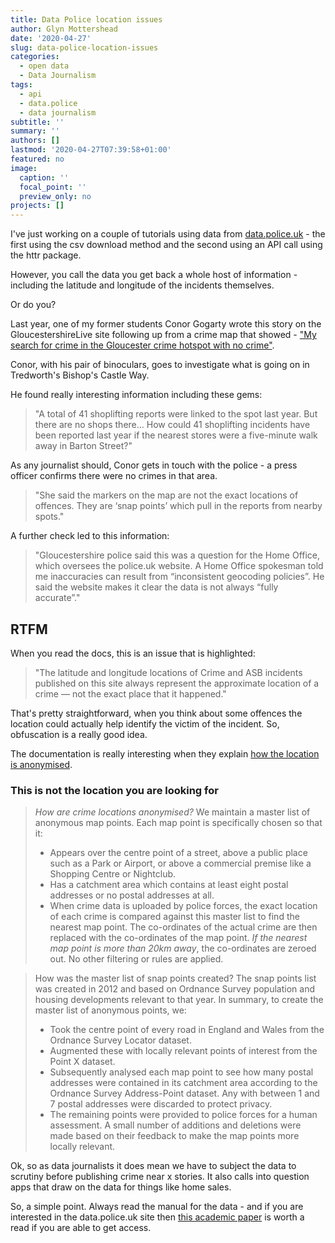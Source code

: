 ```yaml
---
title: Data Police location issues
author: Glyn Mottershead
date: '2020-04-27'
slug: data-police-location-issues
categories:
  - open data
  - Data Journalism
tags:
  - api
  - data.police
  - data journalism
subtitle: ''
summary: ''
authors: []
lastmod: '2020-04-27T07:39:58+01:00'
featured: no
image:
  caption: ''
  focal_point: ''
  preview_only: no
projects: []
---
```

I've just working on a couple of tutorials using data from [data.police.uk](https://data.police.uk) - the first using the csv download method and the second using an API call using the httr package.

However, you call the data you get back a whole host of information - including the latitude and longitude of the incidents themselves.

Or do you?

Last year, one of my former students Conor Gogarty wrote this story on the GloucestershireLive site following up from a crime map that showed  - ["My search for crime in the Gloucester crime hotspot with no crime"](https://www.gloucestershirelive.co.uk/news/gloucester-news/search-crime-gloucester-crime-hotspot-2553224).

Conor, with his pair of binoculars, goes to investigate what is going on in Tredworth's Bishop's Castle Way.

He found really interesting information including these gems:
> "A total of 41 shoplifting reports were linked to the spot last year. But there are no shops there... How could 41 shoplifting incidents have been reported last year if the nearest stores were a five-minute walk away in Barton Street?"

As any journalist should, Conor gets in touch with the police - a press officer confirms there were no crimes in that area.
>"She said the markers on the map are not the exact locations of offences. They are ‘snap points’ which pull in the reports from nearby spots."

A further check led to this information:
>"Gloucestershire police said this was a question for the Home Office, which oversees the police.uk website. A Home Office spokesman told me inaccuracies can result from “inconsistent geocoding policies”. He said the website makes it clear the data is not always “fully accurate”."

## RTFM
When you read the docs, this is an issue that is highlighted:
> "The latitude and longitude locations of Crime and ASB incidents published on this site always represent the approximate location of a crime — not the exact place that it happened."

That's pretty straightforward, when you think about some offences the location could actually help identify the victim of the incident. So, obfuscation is a really good idea.

The documentation is really interesting when they explain [how the location is anonymised](https://data.police.uk/about/#location-anonymisation).

### This is not the location you are looking for

>*How are crime locations anonymised?*
>We maintain a master list of anonymous map points. Each map point is specifically chosen so that it:
>* Appears over the centre point of a street, above a public place such as a Park or Airport, or above a commercial premise like a Shopping Centre or Nightclub.
>* Has a catchment area which contains at least eight postal addresses or no postal addresses at all.
>* When crime data is uploaded by police forces, the exact location of each crime is compared against this master list to find the nearest map point. The co-ordinates of the actual crime are then replaced with the co-ordinates of the map point. *If the nearest map point is more than 20km away*, the co-ordinates are zeroed out. No other filtering or rules are applied.

>How was the master list of snap points created?
>The snap points list was created in 2012 and based on Ordnance Survey population and housing developments relevant to that year.
In summary, to create the master list of anonymous points, we:
>* Took the centre point of every road in England and Wales from the Ordnance Survey Locator dataset.
>* Augmented these with locally relevant points of interest from the Point X dataset.
>* Subsequently analysed each map point to see how many postal addresses were contained in its catchment area according to the Ordnance Survey Address-Point dataset. Any with between 1 and 7 postal addresses were discarded to protect privacy.
>* The remaining points were provided to police forces for a human assessment. A small number of additions and deletions were made based on their feedback to make the map points more locally relevant.

Ok, so as data journalists it does mean we have to subject the data to scrutiny before publishing crime near x stories. It also calls into question apps that draw on the data for things like home sales.

So, a simple point. Always read the manual for the data - and if you are interested in the data.police.uk site then [this academic paper](https://www.tandfonline.com/doi/full/10.1080/15230406.2014.972456) is worth a read if you are able to get access.
